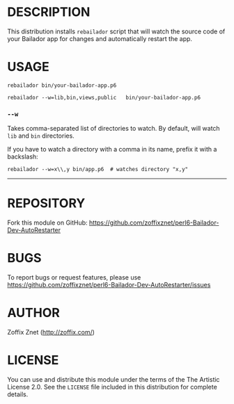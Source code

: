 
# DESCRIPTION

This distribution installs `rebailador` script that will watch the source
code of your Bailador app for changes and automatically restart the app.

# USAGE

    rebailador bin/your-bailador-app.p6

    rebailador --w=lib,bin,views,public   bin/your-bailador-app.p6

### `--w`

Takes comma-separated list of directories to watch. By default,
will watch `lib` and `bin` directories.

If you have to watch a directory with a comma in its name, prefix it with a backslash:

    rebailador --w=x\\,y bin/app.p6  # watches directory "x,y"

----

# REPOSITORY

Fork this module on GitHub:
https://github.com/zoffixznet/perl6-Bailador-Dev-AutoRestarter

# BUGS

To report bugs or request features, please use
https://github.com/zoffixznet/perl6-Bailador-Dev-AutoRestarter/issues

# AUTHOR

Zoffix Znet (http://zoffix.com/)

# LICENSE

You can use and distribute this module under the terms of the
The Artistic License 2.0. See the `LICENSE` file included in this
distribution for complete details.
